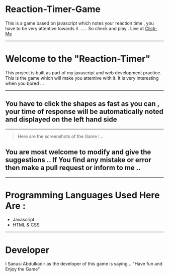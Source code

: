 # Reaction-Timer-Game
This is a game based on javascript which notes your reaction time , you have to be very attentive towards it ......  So  check and play .
Live at [Click-Me](https://sanusisusi.github.io/Reaction-Timer.github.io/)
 
***
# Welcome to the **"Reaction-Timer"**
This project is built as part of my javascript and web development practice.
This is the game which will make you attentive with it. It is very interesting when you bored ...
***


## You have to click the shapes as fast  as you can , your time of response will be automatically noted and displayed on the left hand side

***
> Here are the screenshots of the Game !...


## You are most welcome to modify and give the suggestions .. If You find any mistake or error then make a pull request or inform to me ..
***

# Programming Languages Used Here Are :
* Javascript
* HTML & CSS 
***
# Developer
I Sanusi Abdulkadir as the developer of this game is saying... "Have fun and Enjoy the Game"